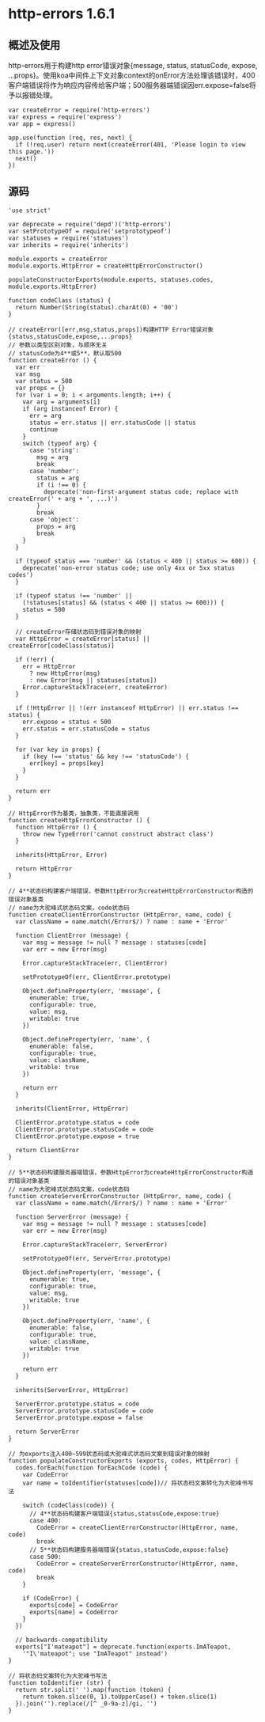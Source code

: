 # http-errors 1.6.1

## 概述及使用

http-errors用于构建http error错误对象{message, status, statusCode, expose, ...props}。使用koa中间件上下文对象context的onError方法处理该错误时，400客户端错误将作为响应内容传给客户端；500服务器端错误因err.expose=false将予以报错处理。

	var createError = require('http-errors')
	var express = require('express')
	var app = express()
	
	app.use(function (req, res, next) {
	  if (!req.user) return next(createError(401, 'Please login to view this page.'))
	  next()
	})

## 源码

	'use strict'
	
	var deprecate = require('depd')('http-errors')
	var setPrototypeOf = require('setprototypeof')
	var statuses = require('statuses')
	var inherits = require('inherits')
	
	module.exports = createError
	module.exports.HttpError = createHttpErrorConstructor()
	
	populateConstructorExports(module.exports, statuses.codes, module.exports.HttpError)
	
	function codeClass (status) {
	  return Number(String(status).charAt(0) + '00')
	}
	
	// createError([err,msg,status,props])构建HTTP Error错误对象{status,statusCode,expose,...props}
	// 参数以类型区别对象，与顺序无关
	// statusCode为4**或5**，默认取500
	function createError () {
	  var err
	  var msg
	  var status = 500
	  var props = {}
	  for (var i = 0; i < arguments.length; i++) {
	    var arg = arguments[i]
	    if (arg instanceof Error) {
	      err = arg
	      status = err.status || err.statusCode || status
	      continue
	    }
	    switch (typeof arg) {
	      case 'string':
	        msg = arg
	        break
	      case 'number':
	        status = arg
	        if (i !== 0) {
	          deprecate('non-first-argument status code; replace with createError(' + arg + ', ...)')
	        }
	        break
	      case 'object':
	        props = arg
	        break
	    }
	  }
	
	  if (typeof status === 'number' && (status < 400 || status >= 600)) {
	    deprecate('non-error status code; use only 4xx or 5xx status codes')
	  }
	
	  if (typeof status !== 'number' ||
	    (!statuses[status] && (status < 400 || status >= 600))) {
	    status = 500
	  }
	
	  // createError存储状态码到错误对象的映射
	  var HttpError = createError[status] || createError[codeClass(status)]
	
	  if (!err) {
	    err = HttpError
	      ? new HttpError(msg)
	      : new Error(msg || statuses[status])
	    Error.captureStackTrace(err, createError)
	  }
	
	  if (!HttpError || !(err instanceof HttpError) || err.status !== status) {
	    err.expose = status < 500
	    err.status = err.statusCode = status
	  }
	
	  for (var key in props) {
	    if (key !== 'status' && key !== 'statusCode') {
	      err[key] = props[key]
	    }
	  }
	
	  return err
	}
	
	// HttpError作为基类，抽象类，不能直接调用
	function createHttpErrorConstructor () {
	  function HttpError () {
	    throw new TypeError('cannot construct abstract class')
	  }
	
	  inherits(HttpError, Error)
	
	  return HttpError
	}
	
	// 4**状态码构建客户端错误，参数HttpError为createHttpErrorConstructor构造的错误对象基类
	// name为大驼峰式状态码文案，code状态码
	function createClientErrorConstructor (HttpError, name, code) {
	  var className = name.match(/Error$/) ? name : name + 'Error'
	
	  function ClientError (message) {
	    var msg = message != null ? message : statuses[code]
	    var err = new Error(msg)
	
	    Error.captureStackTrace(err, ClientError)
	
	    setPrototypeOf(err, ClientError.prototype)
	
	    Object.defineProperty(err, 'message', {
	      enumerable: true,
	      configurable: true,
	      value: msg,
	      writable: true
	    })
	
	    Object.defineProperty(err, 'name', {
	      enumerable: false,
	      configurable: true,
	      value: className,
	      writable: true
	    })
	
	    return err
	  }
	
	  inherits(ClientError, HttpError)
	
	  ClientError.prototype.status = code
	  ClientError.prototype.statusCode = code
	  ClientError.prototype.expose = true
	
	  return ClientError
	}
	
	// 5**状态码构建服务器端错误，参数HttpError为createHttpErrorConstructor构造的错误对象基类
	// name为大驼峰式状态码文案，code状态码
	function createServerErrorConstructor (HttpError, name, code) {
	  var className = name.match(/Error$/) ? name : name + 'Error'
	
	  function ServerError (message) {
	    var msg = message != null ? message : statuses[code]
	    var err = new Error(msg)
	
	    Error.captureStackTrace(err, ServerError)
	
	    setPrototypeOf(err, ServerError.prototype)
	
	    Object.defineProperty(err, 'message', {
	      enumerable: true,
	      configurable: true,
	      value: msg,
	      writable: true
	    })
	
	    Object.defineProperty(err, 'name', {
	      enumerable: false,
	      configurable: true,
	      value: className,
	      writable: true
	    })
	
	    return err
	  }
	
	  inherits(ServerError, HttpError)
	
	  ServerError.prototype.status = code
	  ServerError.prototype.statusCode = code
	  ServerError.prototype.expose = false
	
	  return ServerError
	}
	
	// 为exports注入400~599状态码或大驼峰式状态码文案到错误对象的映射
	function populateConstructorExports (exports, codes, HttpError) {
	  codes.forEach(function forEachCode (code) {
	    var CodeError
	    var name = toIdentifier(statuses[code])// 将状态码文案转化为大驼峰书写法
	
	    switch (codeClass(code)) {
	      // 4**状态码构建客户端错误{status,statusCode,expose:true}
	      case 400:
	        CodeError = createClientErrorConstructor(HttpError, name, code)
	        break
	      // 5**状态码构建服务器端错误{status,statusCode,expose:false}
	      case 500:
	        CodeError = createServerErrorConstructor(HttpError, name, code)
	        break
	    }
	
	    if (CodeError) {
	      exports[code] = CodeError
	      exports[name] = CodeError
	    }
	  })
	
	  // backwards-compatibility
	  exports["I'mateapot"] = deprecate.function(exports.ImATeapot,
	    '"I\'mateapot"; use "ImATeapot" instead')
	}
	
	// 将状态码文案转化为大驼峰书写法
	function toIdentifier (str) {
	  return str.split(' ').map(function (token) {
	    return token.slice(0, 1).toUpperCase() + token.slice(1)
	  }).join('').replace(/[^ _0-9a-z]/gi, '')
	}
